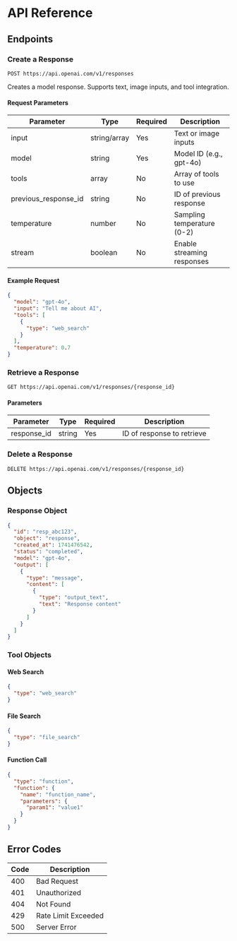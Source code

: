 # API Reference

## Endpoints

### Create a Response
`POST https://api.openai.com/v1/responses`

Creates a model response. Supports text, image inputs, and tool integration.

#### Request Parameters

| Parameter | Type | Required | Description |
|-----------|------|----------|-------------|
| input | string/array | Yes | Text or image inputs |
| model | string | Yes | Model ID (e.g., gpt-4o) |
| tools | array | No | Array of tools to use |
| previous_response_id | string | No | ID of previous response |
| temperature | number | No | Sampling temperature (0-2) |
| stream | boolean | No | Enable streaming responses |

#### Example Request

```json
{
  "model": "gpt-4o",
  "input": "Tell me about AI",
  "tools": [
    {
      "type": "web_search"
    }
  ],
  "temperature": 0.7
}
```

### Retrieve a Response
`GET https://api.openai.com/v1/responses/{response_id}`

#### Parameters

| Parameter | Type | Required | Description |
|-----------|------|----------|-------------|
| response_id | string | Yes | ID of response to retrieve |

### Delete a Response
`DELETE https://api.openai.com/v1/responses/{response_id}`

## Objects

### Response Object

```json
{
  "id": "resp_abc123",
  "object": "response",
  "created_at": 1741476542,
  "status": "completed",
  "model": "gpt-4o",
  "output": [
    {
      "type": "message",
      "content": [
        {
          "type": "output_text",
          "text": "Response content"
        }
      ]
    }
  ]
}
```

### Tool Objects

#### Web Search
```json
{
  "type": "web_search"
}
```

#### File Search
```json
{
  "type": "file_search"
}
```

#### Function Call
```json
{
  "type": "function",
  "function": {
    "name": "function_name",
    "parameters": {
      "param1": "value1"
    }
  }
}
```

## Error Codes

| Code | Description |
|------|-------------|
| 400 | Bad Request |
| 401 | Unauthorized |
| 404 | Not Found |
| 429 | Rate Limit Exceeded |
| 500 | Server Error |
